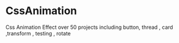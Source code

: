 # CssAnimation
Css Animation Effect over 50 projects including button, thread , card ,transform , testing , rotate 
